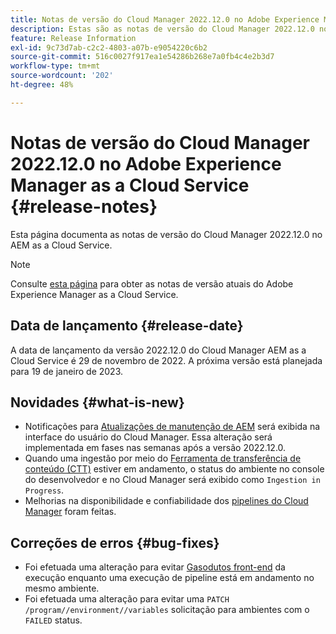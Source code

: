 ```yaml
---
title: Notas de versão do Cloud Manager 2022.12.0 no Adobe Experience Manager as a Cloud Service
description: Estas são as notas de versão do Cloud Manager 2022.12.0 no AEM as a Cloud Service.
feature: Release Information
exl-id: 9c73d7ab-c2c2-4803-a07b-e9054220c6b2
source-git-commit: 516c0027f917ea1e54286b268e7a0fb4c4e2b3d7
workflow-type: tm+mt
source-wordcount: '202'
ht-degree: 48%

---
```



# Notas de versão do Cloud Manager 2022.12.0 no Adobe Experience Manager as a Cloud Service {#release-notes}

Esta página documenta as notas de versão do Cloud Manager 2022.12.0 no AEM as a Cloud Service.

>[!NOTE]
>
>Consulte [esta página](/help/release-notes/release-notes-cloud/release-notes-current.md) para obter as notas de versão atuais do Adobe Experience Manager as a Cloud Service.

## Data de lançamento {#release-date}

A data de lançamento da versão 2022.12.0 do Cloud Manager AEM as a Cloud Service é 29 de novembro de 2022. A próxima versão está planejada para 19 de janeiro de 2023.

## Novidades {#what-is-new}

* Notificações para [Atualizações de manutenção de AEM](/help/overview/what-is-new-and-different.md#aem-updates) será exibida na interface do usuário do Cloud Manager. Essa alteração será implementada em fases nas semanas após a versão 2022.12.0.
* Quando uma ingestão por meio do [Ferramenta de transferência de conteúdo (CTT)](/help/journey-migration/content-transfer-tool/using-content-transfer-tool/overview-content-transfer-tool.md) estiver em andamento, o status do ambiente no console do desenvolvedor e no Cloud Manager será exibido como `Ingestion in Progress`.
* Melhorias na disponibilidade e confiabilidade dos [pipelines do Cloud Manager](/help/implementing/cloud-manager/configuring-pipelines/introduction-ci-cd-pipelines.md) foram feitas.

## Correções de erros {#bug-fixes}

* Foi efetuada uma alteração para evitar [Gasodutos front-end](/help/implementing/cloud-manager/configuring-pipelines/introduction-ci-cd-pipelines.md#front-end) da execução enquanto uma execução de pipeline está em andamento no mesmo ambiente.
* Foi efetuada uma alteração para evitar uma `PATCH /program//environment//variables` solicitação para ambientes com o `FAILED` status.
